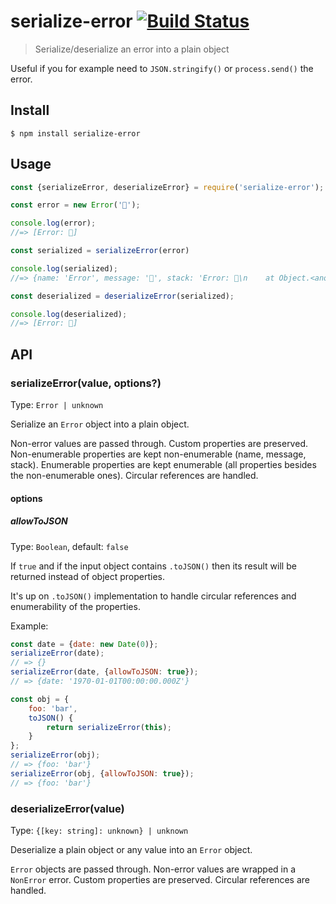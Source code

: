 # serialize-error [![Build Status](https://travis-ci.org/sindresorhus/serialize-error.svg?branch=master)](https://travis-ci.org/sindresorhus/serialize-error)

> Serialize/deserialize an error into a plain object

Useful if you for example need to `JSON.stringify()` or `process.send()` the error.

## Install

```
$ npm install serialize-error
```

## Usage

```js
const {serializeError, deserializeError} = require('serialize-error');

const error = new Error('🦄');

console.log(error);
//=> [Error: 🦄]

const serialized = serializeError(error)

console.log(serialized);
//=> {name: 'Error', message: '🦄', stack: 'Error: 🦄\n    at Object.<anonymous> …'}

const deserialized = deserializeError(serialized);

console.log(deserialized);
//=> [Error: 🦄]
```

## API

### serializeError(value, options?)

Type: `Error | unknown`

Serialize an `Error` object into a plain object.

Non-error values are passed through.
Custom properties are preserved.
Non-enumerable properties are kept non-enumerable (name, message, stack).
Enumerable properties are kept enumerable (all properties besides the non-enumerable ones).
Circular references are handled.

#### options

##### allowToJSON

Type: `Boolean`, default: `false`

If `true` and if the input object contains `.toJSON()` then its result will be returned instead of object properties.

It's up on `.toJSON()` implementation to handle circular references and enumerability of the properties.

Example:

```js
const date = {date: new Date(0)};
serializeError(date);
// => {}
serializeError(date, {allowToJSON: true});
// => {date: '1970-01-01T00:00:00.000Z'}

const obj = {
    foo: 'bar',
    toJSON() {
        return serializeError(this);
    }
};
serializeError(obj);
// => {foo: 'bar'}
serializeError(obj, {allowToJSON: true});
// => {foo: 'bar'}
```

### deserializeError(value)

Type: `{[key: string]: unknown} | unknown`

Deserialize a plain object or any value into an `Error` object.

`Error` objects are passed through.
Non-error values are wrapped in a `NonError` error.
Custom properties are preserved.
Circular references are handled.

